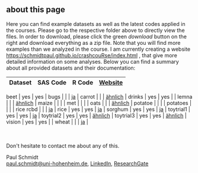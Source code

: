## about this page

Here you can find example datasets as well as the latest codes applied in the courses. Please go to the respective folder above to directly view the files. In order to download, please click the green *download* button on the right and download everything as a zip file.
Note that you will find more examples than we analyzed in the course. I am currently creating a website https://schmidtpaul.github.io/crashcouRse/index.html , that give more detailed information on some analyses. Below you can find a summary about all provided datasets and their documentation:

Dataset | SAS Code | R Code | [Website](https://schmidtpaul.github.io/crashcouRse/index.html) 
--------|----------|--------|---------

beet | yes | yes | 
bugs | | | [ja](https://schmidtpaul.github.io/crashcouRse/1F_latsq_poisson.html) |
carrot | | | [ähnlich](https://schmidtpaul.github.io/crashcouRse/1F_rcbd_binomial.html) |
drinks | yes | yes | |
lemna | | | [ähnlich](https://schmidtpaul.github.io/crashcouRse/1F_rcbd_messwdh.html) |
maize | | | |
met | | | |
oats | | | [ähnlich](https://schmidtpaul.github.io/crashcouRse/2F_splitplot.html) |
potatoe | | | |
potatoes | | | |
rice rcbd | | | [ja](https://schmidtpaul.github.io/crashcouRse/2F_rcbd.html) |
rice | yes | yes | [ja](https://schmidtpaul.github.io/crashcouRse/2F_splitplot.html) |
sorghum | yes | yes | [ja](https://schmidtpaul.github.io/crashcouRse/1F_rcbd_messwdh.html) |
toytrial1 | yes | yes | [ja](https://schmidtpaul.github.io/crashcouRse/1F_crd.html) |
toytrial2 | yes | yes | [ähnlich](https://schmidtpaul.github.io/crashcouRse/1F_rcbd.html) |
toytrial3 | yes | yes | [ähnlich](https://schmidtpaul.github.io/crashcouRse/2F_rcbd.html) |
vision | yes | yes | |
wheat | | | [ja](https://schmidtpaul.github.io/crashcouRse/1F_rcbd_binomial.html) |


<br /> <br/>
Don't hesitate to contact me about any of this.

Paul Schmidt <br />
paul.schmidt@uni-hohenheim.de, 
[LinkedIn](https://www.linkedin.com/in/schmidtpaul1989/), 
[ResearchGate](https://www.researchgate.net/profile/Paul_Schmidt17)
